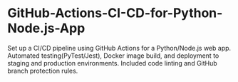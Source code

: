 # GitHub-Actions-CI-CD-for-Python-Node.js-App

Set up a CI/CD pipeline using GitHub Actions for a Python/Node.js web app. 
Automated testing(PyTest/Jest), Docker image build, and deployment to staging and production environments. 
Included code linting and GitHub branch protection rules.
